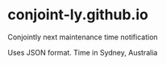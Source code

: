 # conjoint-ly.github.io

Conjointly next maintenance time notification

Uses JSON format. Time in Sydney, Australia
